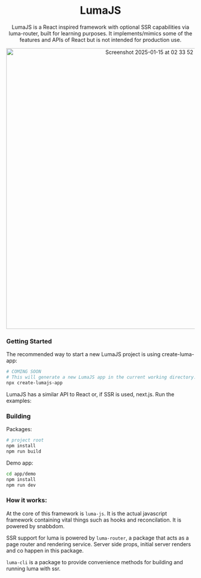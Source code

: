 <h1 align="center">LumaJS</h1>

<p align="center">
LumaJS is a React inspired framework with optional SSR capabilities via luma-router, built for learning purposes. It implements/mimics some of the features and APIs of React but is not intended for production use.
</p>

<p align="center">
<img width="749" alt="Screenshot 2025-01-15 at 02 33 52" src="https://github.com/user-attachments/assets/2b8c01b2-05fc-45f3-b160-5ac4259846f9" />

<p/>

### Getting Started

The recommended way to start a new LumaJS project is using create-luma-app:

```sh
# COMING SOON
# This will generate a new LumaJS app in the current working directory.
npx create-lumajs-app
```

LumaJS has a similar API to React or, if SSR is used, next.js.
Run the examples:

### Building

Packages:

```sh
# project root
npm install
npm run build
```

Demo app:

```sh
cd app/demo
npm install
npm run dev
```

### How it works:

At the core of this framework is `luma-js`. It is the actual javascript framework containing vital things such as hooks and reconcilation. It is powered by snabbdom.

SSR support for luma is powered by `luma-router`, a package that acts as a page router and rendering service. Server side props, initial server renders and co happen in this package.

`luma-cli` is a package to provide convenience methods for building and running luma with ssr.
